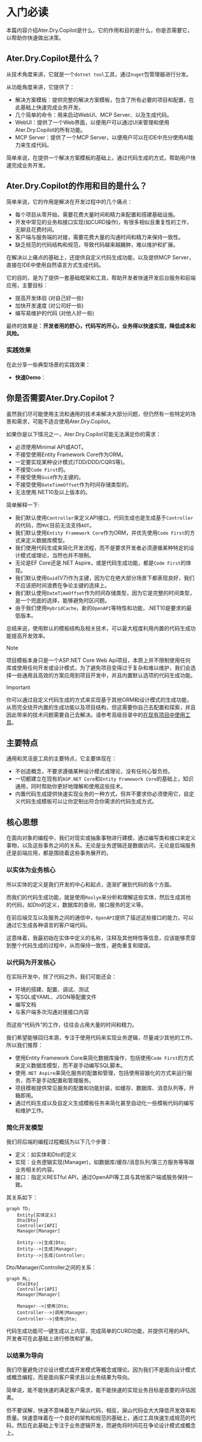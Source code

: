 # 入门必读

本篇内容介绍Ater.Dry.Copilot是什么，它的作用和目的是什么，你是否需要它，以帮助你快速做出决策。

## Ater.Dry.Copilot是什么？

从技术角度来讲，它就是一个`dotnet tool`工具，通过`nuget`包管理器进行分发。

从功能角度来讲，它提供了：

- 解决方案模板：提供完整的解决方案模板，包含了所有必要的项目和配置，在此基础上快速完成业务开发。
- 几个简单的命令：用来启动WebUI、MCP Server、以及生成代码。
- WebUI：提供了一个Web界面，以便用户可以通过UI来管理和使用Ater.Dry.Copilot的所有功能。
- MCP Server：提供了一个MCP Server，以便用户可以在IDE中充分使用AI能力来生成代码。

简单来说，在提供一个解决方案模板的基础上，通过代码生成的方式，帮助用户快速完成业务开发。

## Ater.Dry.Copilot的作用和目的是什么？

简单来说，它的作用是解决在开发过程中的几个痛点：

- 每个项目从零开始，需要花费大量时间和精力来配置和搭建基础设施。
- 开发中常见的业务和接口实现(如CURD操作)，有很多相似且重复性的工作，无聊且花费时间。
- 客户端与服务端的对接，需要花费大量的沟通时间和精力来保持一致性。
- 缺乏规范的代码结构和规范，导致代码越来越臃肿，难以维护和扩展。

在解决以上痛点的基础上，还提供自定义代码生成功能，以及提供MCP Server，直接在IDE中使用自然语言方式生成代码。

它的目的，是为了提供一套基础框架和工具，帮助开发者快速开发后台服务和前端应用，主要目标：

- 提高开发体验 (对自己好一些)
- 加快开发速度 (对公司好一些)
- 编写易维护的代码 (对他人好一些)

最终的效果是：**开发者用的舒心，代码写的开心，业务得以快速实现，降低成本和风险。**

### 实践效果

在此分享一些典型场景的实践效果：

- **快速Demo**：

## 你是否需要Ater.Dry.Copilot？

虽然我们尽可能使用主流和通用的技术来解决大部分问题，但仍然有一些特定的场景和需求，可能不适合使用Ater.Dry.Copilot。

如果你是以下情况之一，Ater.Dry.Copilot可能无法满足你的需求：

- 必须使用Minimal API或AOT。
- 不接受使用Entity Framework Core作为ORM。
- 一定要实现某种设计模式(TDD/DDD/CQRS等)。
- 不接受`Code First`的。
- 不接受使用`Guid`作为主键的。
- 不接受使用`DateTimeOffset`作为时间存储类型的。
- 无法使用.NET10及以上版本的。

简单解释一下:

- 我们默认使用`Controller`来定义API接口，代码生成也是生成基于`Controller`的代码，而`MVC`目前无法支持`AOT`。
- 我们默认使用`Entity Framework Core`作为ORM，并优先使用`Code First`的方式来定义数据库模型。
- 我们使用代码生成来简化开发流程，而不是要求开发者必须遵循某种特定的设计模式或理论，当然也并不限制。
- 无论是EF Core还是.NET Aspire，或是代码生成功能，都是`Code First`的体现。
- 我们默认使用`Guid`(V7)作为主键，因为它在绝大部分场景下都表现良好，我们不应该把时间浪费在争论主键的选择上。
- 我们默认使用`DateTimeOffset`作为时间存储类型，因为它是完整的时间类型，是一个兜底的选择，能够避免时区问题。
- 由于我们使用`HybridCache`，新的`OpenAPI`等特性和功能，.NET10是要求的最低版本。

总结来说，使用默认的模板结构及相关技术，可以最大程度利用内置的代码生成功能提高开发效率。

> [!NOTE]
> 项目模板本身只是一个ASP.NET Core Web Api项目，本质上并不限制使用任何库或使用任何开发或设计模式，为了避免项目变得过于复杂和难以维护，我们会选择一些通用且高效的方案应用到项目开发中，并且内置默认选项的代码生成功能。

> [!IMPORTANT]
> 你可以通过自定义代码生成的方式来实现基于其他ORM和设计模式的生成功能，从而完全绕开内置的生成功能以及项目结构，但这需要你自己去配置和探索，并且因此带来的技术问题需要自己去解决。请参考高级目录中的[在现有项目中使用工具](./高级/在现有项目中使用工具.md)。

## 主要特点

通用和灵活是工具的主要特点，它主要体现在：

- 不创造概念，不要求遵循某种设计模式或理论，没有任何心智负担。
- 一切都建立在现有的`ASP.NET Core`和`Entity Framework Core`的基础上，知识通用，同时帮助你更好地理解和使用这些技术。
- 内置代码生成提供快速实现业务的一种方式，但并不要求你必须使用它，自定义代码生成模板可以让你定制出符合你需求的代码生成方式。

## 核心思想

在面向对象的编程中，我们对现实或抽象事物进行建模，通过编写类和接口来定义事物，以及这些事务之间的关系。无论是业务逻辑还是数据访问，无论是后端服务还是前端应用，都是围绕着这些事务展开的。

### 以实体为业务核心

所以实体的定义是我们开发的中心和起点，逐渐扩展到代码的各个方面。

而我们的代码生成功能，就是使用`Roslyn`来分析和理解这些实体，然后生成其他的代码，如Dto的定义，数据库的查询，接口服务的定义等。

在前后端交互以及服务之间的通信中，`OpenAPI`提供了描述这些接口的能力，可以通过它生成各种语言的客户端代码。

这意味着，我最初始在实体中定义的名称，注释及其他特性等信息，应该能够贯穿到整个代码生成的过程中，从而保持一致性，避免重复和错误。

### 以代码为开发核心

在实际开发中，除了代码之外，我们可能还会：

- 环境的搭建、配置、调试、测试
- 写SQL或YAML、JSON等配置文件
- 编写文档
- 与客户端多次沟通对接接口内容

而这些“代码外”的工作，往往会占用大量的时间和精力。

我们希望能够回归本源，专注于使用代码来实现业务逻辑，尽量减少其他的工作。所以我们推荐：

- 使用Entity Framework Core来简化数据库操作，包括使用`Code First`的方式来定义数据库模型，而不是手动编写SQL脚本。
- 使用`.NET Aspire`来简化服务的配置和管理，包括使用容器化的方式来运行服务，而不是手动配置和管理服务。
- 项目模板提供常见服务的配置和功能封装，如缓存、数据库、消息队列等，开箱即用。
- 通过代码生成以及自定义生成模板任务来简化甚至自动化一些模板代码的编写和维护工作。

### 简化开发模型

我们将后端的编程过程概括为以下几个步骤：

- 定义：如实体和Dto的定义
- 实现：业务逻辑实现(Manager)，如数据库/缓存/消息队列/第三方服务等等跟业务相关的内容。
- 接口：指定义RESTful API，通过OpenAPI等工具与其他客户端或服务保持一致。

其关系如下：

```mermaid
graph TD;
    Entity[实体定义]
    Dto[Dto]
    Controller[API]
    Manager[Manager]

    Entity-->|生成|Dto;
    Entity-->|生成|Manager;
    Entity-->|生成|Controller;
```

Dto/Manager/Controller之间的关系：

```mermaid
graph RL;
    Dto[Dto]
    Controller[API]
    Manager[Manager]

    Manager-->|使用|Dto;
    Controller-->|调用|Manager;
    Controller-->|使用|Dto;
```

代码生成功能可一键生成以上内容，完成简单的CURD功能，并提供可用的API。开发者可在此基础上进行修改和扩展。

### 以结果为导向

我们尽量避免讨论设计模式或开发模式等概念或理论。因为我们不是面向设计模式或概念编程，而是面向客户需求且以业务结果为导向。

简单说，能不能快速的满足客户需求，能不能快速的实现业务目标是首要的评估因素。

但不要误解，快速不意味着生产屎山代码，相反，屎山代码会大大降低开发效率和质量。快速意味着在一个良好的架构和规范的基础上，通过工具快速生成规范的代码，然后在此基础上专注于业务逻辑开发，而避免将时间花在争论设计模式或概念上。
